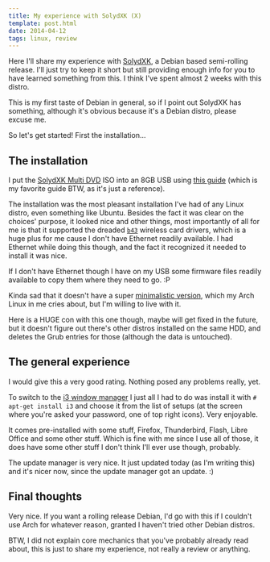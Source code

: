 ```yaml
---
title: My experience with SolydXK (X)
template: post.html
date: 2014-04-12
tags: linux, review
---
```


Here I'll share my experience with [SolydXK](http://solydxk.com/), a Debian
based semi-rolling release.  I'll just try to keep it short but still providing
enough info for you to have learned something from this.  I think I've spent
almost 2 weeks with this distro.

This is my first taste of Debian in general, so if I point out SolydXK has
something, although it's obvious because it's a Debian distro, please excuse me.

So let's get started! First the installation...

## The installation

I put the [SolydXK Multi DVD][smd] ISO into an 8GB USB using [this guide][cb]
(which is my favorite guide BTW, as it's just a reference).

[smd]: http://solydxk.com/homeedition/solydxk-multi-dvd/
[cb]: http://crunchbang.org/forums/viewtopic.php?id=23267

The installation was the most pleasant installation I've had of any Linux
distro, even something like Ubuntu. Besides the fact it was clear on the
choices' purpose, it looked nice and other things, most importantly of all for
me is that it supported the dreaded [`b43`][b43] wireless card drivers, which is
a huge plus for me cause I don't have Ethernet readily available.  I had
Ethernet while doing this though, and the fact it recognized it needed to
install it was nice.

[b43]: http://wireless.kernel.org/en/users/Drivers/b43

If I don't have Ethernet though I have on my USB some firmware files readily
available to copy them where they need to go. :P

Kinda sad that it doesn't have a super
[minimalistic version](http://forums.solydxk.com/viewtopic.php?f=14&t=3464),
which my Arch Linux in me cries about, but I'm willing to live with it.

Here is a HUGE con with this one though, maybe will get fixed in the future, but
it doesn't figure out there's other distros installed on the same HDD, and
deletes the Grub entries for those (although the data is untouched).

## The general experience

I would give this a very good rating. Nothing posed any problems really, yet.

To switch to the [i3 window manager][i3] I just all I had to do was install it
with `# apt-get install i3` and choose it from the list of setups (at the screen
where you're asked your password, one of top right icons).  Very enjoyable.

[i3]: http://i3wm.org/

It comes pre-installed with some stuff, Firefox, Thunderbird, Flash, Libre
Office and some other stuff.  Which is fine with me since I use all of those, it
does have some other stuff I don't think I'll ever use though, probably.

The update manager is very nice.  It just updated today (as I'm writing this)
and it's nicer now, since the update manager got an update. :)

## Final thoughts

Very nice.  If you want a rolling release Debian, I'd go with this if I couldn't
use Arch for whatever reason, granted I haven't tried other Debian distros.

BTW, I did not explain core mechanics that you've probably already read about,
this is just to share my experience, not really a review or anything.

<!--
Notice from 2015: as I read that I notice I put the review tag on this post. lol
-->
